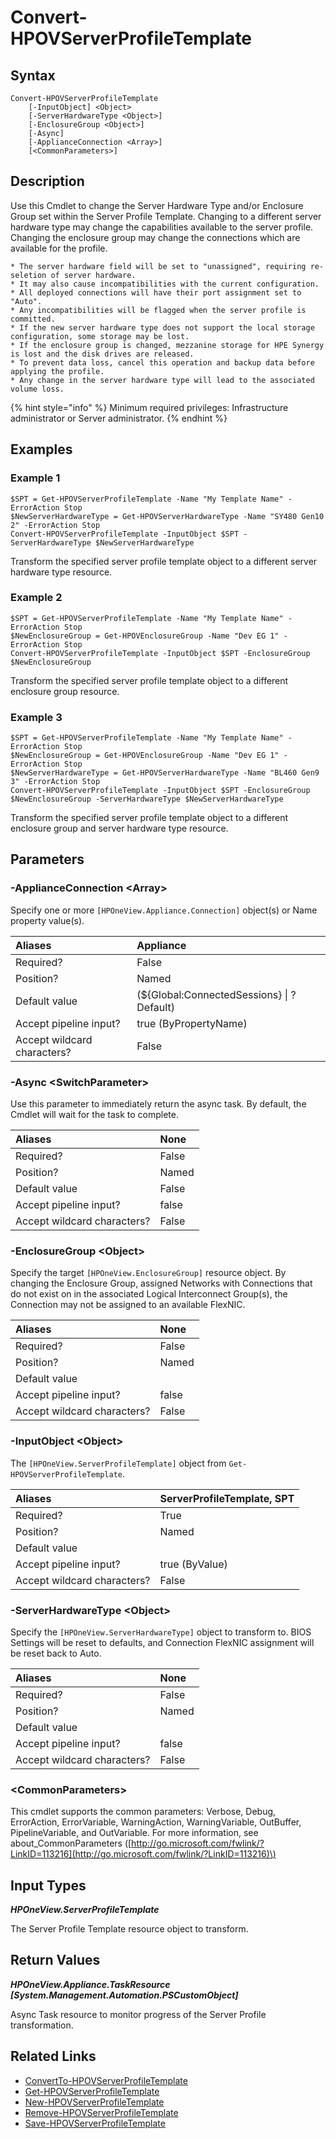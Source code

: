 ﻿---
description: Migrate Server Profile Template.
---

# Convert-HPOVServerProfileTemplate

## Syntax

```text
Convert-HPOVServerProfileTemplate
    [-InputObject] <Object>
    [-ServerHardwareType <Object>]
    [-EnclosureGroup <Object>]
    [-Async]
    [-ApplianceConnection <Array>]
    [<CommonParameters>]
```

## Description

Use this Cmdlet to change the Server Hardware Type and/or Enclosure Group set within the Server Profile Template.  Changing to a different server hardware type may change the capabilities available to the server profile. Changing the enclosure group may change the connections which are available for the profile.

    * The server hardware field will be set to "unassigned", requiring re-seletion of server hardware.
    * It may also cause incompatibilities with the current configuration.
    * All deployed connections will have their port assignment set to "Auto".
    * Any incompatibilities will be flagged when the server profile is committed.
    * If the new server hardware type does not support the local storage configuration, some storage may be lost.
    * If the enclosure group is changed, mezzanine storage for HPE Synergy is lost and the disk drives are released.
    * To prevent data loss, cancel this operation and backup data before applying the profile.
    * Any change in the server hardware type will lead to the associated volume loss.

{% hint style="info" %}
Minimum required privileges: Infrastructure administrator or Server administrator.
{% endhint %}

## Examples

###  Example 1 

```text
$SPT = Get-HPOVServerProfileTemplate -Name "My Template Name" -ErrorAction Stop
$NewServerHardwareType = Get-HPOVServerHardwareType -Name "SY480 Gen10 2" -ErrorAction Stop
Convert-HPOVServerProfileTemplate -InputObject $SPT -ServerHardwareType $NewServerHardwareType

```

Transform the specified server profile template object to a different server hardware type resource.

###  Example 2 

```text
$SPT = Get-HPOVServerProfileTemplate -Name "My Template Name" -ErrorAction Stop
$NewEnclosureGroup = Get-HPOVEnclosureGroup -Name "Dev EG 1" -ErrorAction Stop
Convert-HPOVServerProfileTemplate -InputObject $SPT -EnclosureGroup $NewEnclosureGroup

```

Transform the specified server profile template object to a different enclosure group resource.

###  Example 3 

```text
$SPT = Get-HPOVServerProfileTemplate -Name "My Template Name" -ErrorAction Stop
$NewEnclosureGroup = Get-HPOVEnclosureGroup -Name "Dev EG 1" -ErrorAction Stop
$NewServerHardwareType = Get-HPOVServerHardwareType -Name "BL460 Gen9 3" -ErrorAction Stop
Convert-HPOVServerProfileTemplate -InputObject $SPT -EnclosureGroup $NewEnclosureGroup -ServerHardwareType $NewServerHardwareType

```

Transform the specified server profile template object to a different enclosure group and server hardware type resource.

## Parameters

### -ApplianceConnection &lt;Array&gt;

Specify one or more `[HPOneView.Appliance.Connection]` object(s) or Name property value(s).

| Aliases | Appliance |
| :--- | :--- |
| Required? | False |
| Position? | Named |
| Default value | (${Global:ConnectedSessions} &vert; ? Default) |
| Accept pipeline input? | true (ByPropertyName) |
| Accept wildcard characters? | False |

### -Async &lt;SwitchParameter&gt;

Use this parameter to immediately return the async task.  By default, the Cmdlet will wait for the task to complete.

| Aliases | None |
| :--- | :--- |
| Required? | False |
| Position? | Named |
| Default value | False |
| Accept pipeline input? | false |
| Accept wildcard characters? | False |

### -EnclosureGroup &lt;Object&gt;

Specify the target `[HPOneView.EnclosureGroup]` resource object.  By changing the Enclosure Group, assigned Networks with Connections that do not exist on in the associated Logical Interconnect Group(s), the Connection may not be assigned to an available FlexNIC.

| Aliases | None |
| :--- | :--- |
| Required? | False |
| Position? | Named |
| Default value |  |
| Accept pipeline input? | false |
| Accept wildcard characters? | False |

### -InputObject &lt;Object&gt;

The `[HPOneView.ServerProfileTemplate]` object from `Get-HPOVServerProfileTemplate`.

| Aliases | ServerProfileTemplate, SPT |
| :--- | :--- |
| Required? | True |
| Position? | Named |
| Default value |  |
| Accept pipeline input? | true (ByValue) |
| Accept wildcard characters? | False |

### -ServerHardwareType &lt;Object&gt;

Specify the `[HPOneView.ServerHardwareType]` object to transform to.  BIOS Settings will be reset to defaults, and Connection FlexNIC assignment will be reset back to Auto.

| Aliases | None |
| :--- | :--- |
| Required? | False |
| Position? | Named |
| Default value |  |
| Accept pipeline input? | false |
| Accept wildcard characters? | False |

### &lt;CommonParameters&gt;

This cmdlet supports the common parameters: Verbose, Debug, ErrorAction, ErrorVariable, WarningAction, WarningVariable, OutBuffer, PipelineVariable, and OutVariable. For more information, see about\_CommonParameters \([http://go.microsoft.com/fwlink/?LinkID=113216](http://go.microsoft.com/fwlink/?LinkID=113216)\)

## Input Types

_**HPOneView.ServerProfileTemplate**_

The Server Profile Template resource object to transform.

## Return Values

_**HPOneView.Appliance.TaskResource [System.Management.Automation.PSCustomObject]**_

Async Task resource to monitor progress of the Server Profile transformation.

## Related Links

* [ConvertTo-HPOVServerProfileTemplate](convertto-hpovserverprofiletemplate.md)
* [Get-HPOVServerProfileTemplate](get-hpovserverprofiletemplate.md)
* [New-HPOVServerProfileTemplate](new-hpovserverprofiletemplate.md)
* [Remove-HPOVServerProfileTemplate](remove-hpovserverprofiletemplate.md)
* [Save-HPOVServerProfileTemplate](save-hpovserverprofiletemplate.md)
